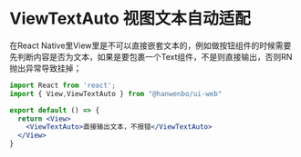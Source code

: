 # ViewTextAuto 视图文本自动适配

在React Native里View里是不可以直接嵌套文本的，例如做按钮组件的时候需要先判断内容是否为文本，如果是要包裹一个Text组件，不是则直接输出，否则RN抛出异常导致挂掉；

```jsx
import React from 'react';
import { View,ViewTextAuto } from "@hanwenbo/ui-web"

export default () => {
  return <View>
    <ViewTextAuto>直接输出文本，不报错</ViewTextAuto>
  </View>
}
```
